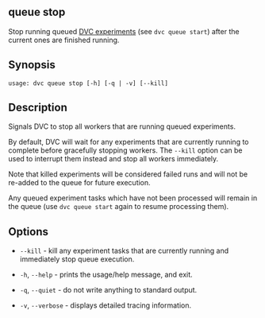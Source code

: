 ## queue stop

Stop running queued [DVC experiments] (see `dvc queue start`) after the current
ones are finished running.

[dvc experiments]: /doc/user-guide/experiment-management/experiments-overview

## Synopsis

```usage
usage: dvc queue stop [-h] [-q | -v] [--kill]
```

## Description

Signals DVC to stop all workers that are running queued experiments.

By default, DVC will wait for any experiments that are currently running to
complete before gracefully stopping workers. The `--kill` option can be used to
interrupt them instead and stop all workers immediately.

<admon type="warn">

Note that killed experiments will be considered failed runs and will not be
re-added to the queue for future execution.

</admon>

Any queued experiment tasks which have not been processed will remain in the
queue (use `dvc queue start` again to resume processing them).

## Options

- `--kill` - kill any experiment tasks that are currently running and
  immediately stop queue execution.

- `-h`, `--help` - prints the usage/help message, and exit.

- `-q`, `--quiet` - do not write anything to standard output.

- `-v`, `--verbose` - displays detailed tracing information.
